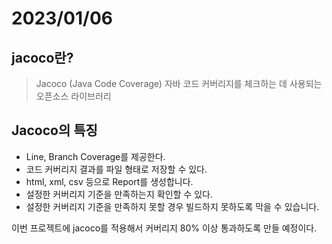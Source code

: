 # 2023/01/06

##  jacoco란?

> Jacoco (Java Code Coverage) 자바 코드 커버리지를 체크하는 데 사용되는 오픈소스 라이브러리

## Jacoco의 특징
- Line, Branch Coverage를 제공한다.
- 코드 커버리지 결과를 파일 형태로 저장할 수 있다.
- html, xml, csv 등으로 Report를 생성합니다.
- 설정한 커버리지 기준을 만족하는지 확인할 수 있다.
- 설정한 커버리지 기준을 만족하지 못할 경우 빌드하지 못하도록 막을 수 있습니다.

이번 프로젝트에 jacoco를 적용해서 커버리지 80% 이상 통과하도록 만들 예정이다.